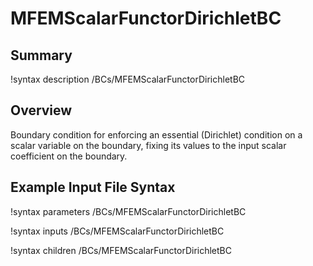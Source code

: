 # MFEMScalarFunctorDirichletBC

## Summary

!syntax description /BCs/MFEMScalarFunctorDirichletBC

## Overview

Boundary condition for enforcing an essential (Dirichlet) condition on
a scalar variable on the boundary, fixing its values to the input
scalar coefficient on the boundary.

## Example Input File Syntax

!syntax parameters /BCs/MFEMScalarFunctorDirichletBC

!syntax inputs /BCs/MFEMScalarFunctorDirichletBC

!syntax children /BCs/MFEMScalarFunctorDirichletBC
